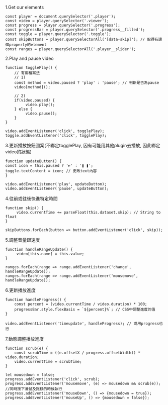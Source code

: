 1.Get our elements

    const player = document.querySelector('.player');
    const video = player.querySelector('.viewer');
    const progress = player.querySelector('.progress');
    const progressBar = player.querySelector('.progress__filled');
    const toggle = player.querySelector('.toggle');
    const skipButtons = player.querySelectorAll('[data-skip]'); // 取得有這個property的element
    const ranges = player.querySelectorAll('.player__slider');

2.Play and pause video

    function togglePlay() {
        // 有兩種寫法
        // 1)
        const method = video.paused ? 'play' : 'pause'; // 判斷是否為pause
        video[method]();

        // 2)
        if(video.paused) {
             video.play();
        } else {
             video.pause();
        }
    }

    video.addEventListener('click', togglePlay);
    toggle.addEventListener('click', togglePlay);

3.更新播放按鈕圖案(不綁定togglePlay, 因有可能用其他plugin去播放, 因此綁定video的狀態)

    function updateButton() {
    const icon = this.paused ? '►' : '❚ ❚';
    toggle.textContent = icon; // 更改text內容
    }

    video.addEventListener('play', updateButton);
    video.addEventListener('pause', updateButton);

4.往前或往後快進特定時間

    function skip() {
         video.currentTime += parseFloat(this.dataset.skip); // String to float
    }

    skipButtons.forEach(button => button.addEventListener('click', skip));

5.調整音量跟速度

    function handleRangeUpdate() {
         video[this.name] = this.value;
    }

    ranges.forEach(range => range.addEventListener('change', handleRangeUpdate));
    ranges.forEach(range => range.addEventListener('mousemove', handleRangeUpdate));

6.更新播放進度

    function handleProgress() {
        const percent = (video.currentTime / video.duration) * 100;
        progressBar.style.flexBasis = `${percent}%`; // CSS中調整進度的值
    }

    video.addEventListener('timeupdate', handleProgress); // 或用progress也行

7.動態調整播放進度

    function scrub(e) {
        const scrubTime = ((e.offsetX / progress.offsetWidth)) * video.duration;
        video.currentTime = scrubTime;
    }

    let mousedown = false;
    progress.addEventListener('click', scrub);
    progress.addEventListener('mousemove', (e) => mousedown && scrub(e)); //同時按下滑鼠及拖移的時候執行
    progress.addEventListener('mouseDown', () => {mousedown = true});
    progress.addEventListener('mouseUp', () => {mousedown = false});